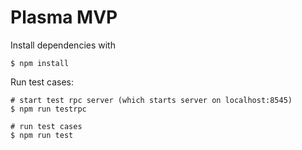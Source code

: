 # Plasma MVP

Install dependencies with

```
$ npm install
```

Run test cases:

```
# start test rpc server (which starts server on localhost:8545)
$ npm run testrpc

# run test cases
$ npm run test
```
